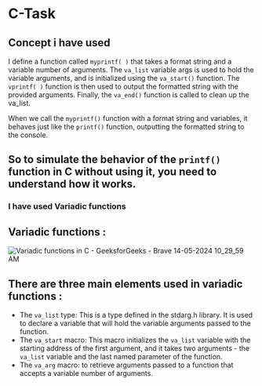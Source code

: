 # C-Task
## Concept i have used
I define a function called `myprintf( )` that takes a format string and a variable number of arguments. The `va_list` variable args is used to hold the variable arguments, and is initialized using the `va_start()` function. The `vprintf( )` function is then used to output the formatted string with the provided arguments. Finally, the `va_end()` function is called to clean up the va_list.

When we call the `myprintf()` function with a format string and variables, it behaves just like the `printf()` function, outputting the formatted string to the console.

## So to simulate the behavior of the `printf()` function in C without using it, you need to understand how it works.
### I have used Variadic functions
## Variadic functions :
![Variadic functions in C - GeeksforGeeks - Brave 14-05-2024 10_29_59 AM](https://github.com/Ankitprajapati24/C-Task/assets/130354420/c864750e-a884-45e5-bfa7-56f0501f98c1)


## There are three main elements used in variadic functions :
* The `va_list` type: This is a type defined in the stdarg.h library. It is used to declare a variable that will hold the variable arguments passed to the function.
* The `va_start` macro: This macro initializes the `va_list` variable with the starting address of the first argument, and it takes two arguments - the `va_list` variable and the last named parameter of the function.
* The `va_arg` macro: to retrieve arguments passed to a function that accepts a variable number of arguments.



